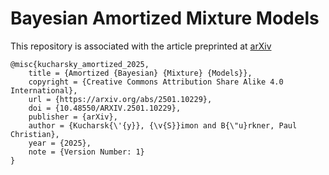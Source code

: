 # Bayesian Amortized Mixture Models

This repository is associated with the article preprinted at [arXiv](https://arxiv.org/abs/2501.10229)

```
@misc{kucharsky_amortized_2025,
	title = {Amortized {Bayesian} {Mixture} {Models}},
	copyright = {Creative Commons Attribution Share Alike 4.0 International},
	url = {https://arxiv.org/abs/2501.10229},
	doi = {10.48550/ARXIV.2501.10229},
	publisher = {arXiv},
	author = {Kucharsk{\'{y}}, {\v{S}}imon and B{\"u}rkner, Paul Christian},
	year = {2025},
	note = {Version Number: 1}
}
```
